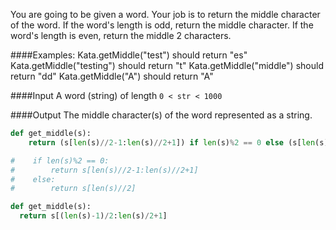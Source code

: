 You are going to be given a word. Your job is to return the middle character of the word. If the word's length is odd, return the middle character. If the word's length is even, return the middle 2 characters.

####Examples:
    Kata.getMiddle("test") should return "es"
    Kata.getMiddle("testing") should return "t"
    Kata.getMiddle("middle") should return "dd"
    Kata.getMiddle("A") should return "A"

####Input
A word (string) of length ```0 < str < 1000```

####Output
The middle character(s) of the word represented as a string.

```python
def get_middle(s):
    return (s[len(s)//2-1:len(s)//2+1]) if len(s)%2 == 0 else (s[len(s)//2])

#    if len(s)%2 == 0:
#        return s[len(s)//2-1:len(s)//2+1]
#    else:
#        return s[len(s)//2]
```
```python
def get_middle(s):  
  return s[(len(s)-1)/2:len(s)/2+1]
```
